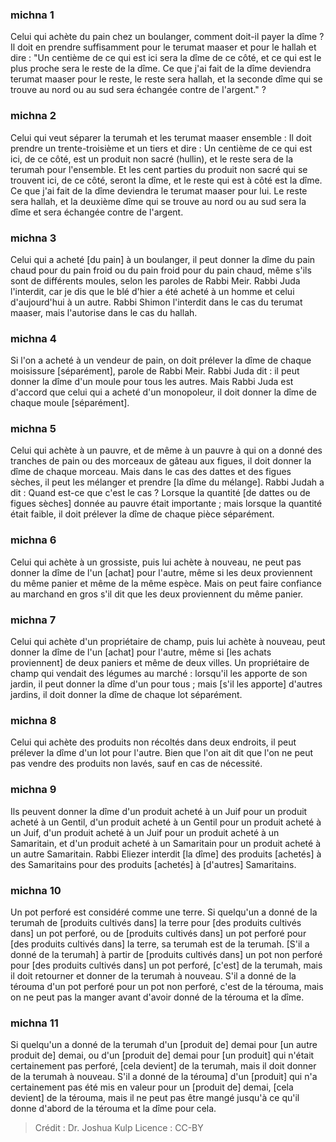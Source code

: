 
### michna 1
Celui qui achète du pain chez un boulanger, comment doit-il payer la dîme ? Il doit en prendre suffisamment pour le terumat maaser et pour le hallah et dire : "Un centième de ce qui est ici sera la dîme de ce côté, et ce qui est le plus proche sera le reste de la dîme. Ce que j'ai fait de la dîme deviendra terumat maaser pour le reste, le reste sera hallah, et la seconde dîme qui se trouve au nord ou au sud sera échangée contre de l'argent." ?

### michna 2
Celui qui veut séparer la terumah et les terumat maaser ensemble : Il doit prendre un trente-troisième et un tiers et dire : Un centième de ce qui est ici, de ce côté, est un produit non sacré (hullin), et le reste sera de la terumah pour l'ensemble. Et les cent parties du produit non sacré qui se trouvent ici, de ce côté, seront la dîme, et le reste qui est à côté est la dîme. Ce que j'ai fait de la dîme deviendra le terumat maaser pour lui. Le reste sera hallah, et la deuxième dîme qui se trouve au nord ou au sud sera la dîme et sera échangée contre de l'argent.

### michna 3
Celui qui a acheté [du pain] à un boulanger, il peut donner la dîme du pain chaud pour du pain froid ou du pain froid pour du pain chaud, même s'ils sont de différents moules, selon les paroles de Rabbi Meir. Rabbi Juda l'interdit, car je dis que le blé d'hier a été acheté à un homme et celui d'aujourd'hui à un autre. Rabbi Shimon l'interdit dans le cas du terumat maaser, mais l'autorise dans le cas du hallah.

### michna 4
Si l'on a acheté à un vendeur de pain, on doit prélever la dîme de chaque moisissure [séparément], parole de Rabbi Meir. Rabbi Juda dit : il peut donner la dîme d'un moule pour tous les autres. Mais Rabbi Juda est d'accord que celui qui a acheté d'un monopoleur, il doit donner la dîme de chaque moule [séparément].

### michna 5
Celui qui achète à un pauvre, et de même à un pauvre à qui on a donné des tranches de pain ou des morceaux de gâteau aux figues, il doit donner la dîme de chaque morceau. Mais dans le cas des dattes et des figues sèches, il peut les mélanger et prendre [la dîme du mélange]. Rabbi Judah a dit : Quand est-ce que c'est le cas ? Lorsque la quantité [de dattes ou de figues sèches] donnée au pauvre était importante ; mais lorsque la quantité était faible, il doit prélever la dîme de chaque pièce séparément.

### michna 6
Celui qui achète à un grossiste, puis lui achète à nouveau, ne peut pas donner la dîme de l'un [achat] pour l'autre, même si les deux proviennent du même panier et même de la même espèce. Mais on peut faire confiance au marchand en gros s'il dit que les deux proviennent du même panier.

### michna 7
Celui qui achète d'un propriétaire de champ, puis lui achète à nouveau, peut donner la dîme de l'un [achat] pour l'autre, même si [les achats proviennent] de deux paniers et même de deux villes. Un propriétaire de champ qui vendait des légumes au marché : lorsqu'il les apporte de son jardin, il peut donner la dîme d'un pour tous ; mais [s'il les apporte] d'autres jardins, il doit donner la dîme de chaque lot séparément.

### michna 8
Celui qui achète des produits non récoltés dans deux endroits, il peut prélever la dîme d'un lot pour l'autre. Bien que l'on ait dit que l'on ne peut pas vendre des produits non lavés, sauf en cas de nécessité.

### michna 9
Ils peuvent donner la dîme d'un produit acheté à un Juif pour un produit acheté à un Gentil, d'un produit acheté à un Gentil pour un produit acheté à un Juif, d'un produit acheté à un Juif pour un produit acheté à un Samaritain, et d'un produit acheté à un Samaritain pour un produit acheté à un autre Samaritain. Rabbi Eliezer interdit [la dîme] des produits [achetés] à des Samaritains pour des produits [achetés] à [d'autres] Samaritains.

### michna 10
Un pot perforé est considéré comme une terre. Si quelqu'un a donné de la terumah de [produits cultivés dans] la terre pour [des produits cultivés dans] un pot perforé, ou de [produits cultivés dans] un pot perforé pour [des produits cultivés dans] la terre, sa terumah est de la terumah. [S'il a donné de la terumah] à partir de [produits cultivés dans] un pot non perforé pour [des produits cultivés dans] un pot perforé, [c'est] de la terumah, mais il doit retourner et donner de la terumah à nouveau. S'il a donné de la térouma d'un pot perforé pour un pot non perforé, c'est de la térouma, mais on ne peut pas la manger avant d'avoir donné de la térouma et la dîme.

### michna 11
Si quelqu'un a donné de la terumah d'un [produit de] demai pour [un autre produit de] demai, ou d'un [produit de] demai pour [un produit] qui n'était certainement pas perforé, [cela devient] de la terumah, mais il doit donner de la terumah à nouveau. S'il a donné de la térouma] d'un [produit] qui n'a certainement pas été mis en valeur pour un [produit de] demai, [cela devient] de la térouma, mais il ne peut pas être mangé jusqu'à ce qu'il donne d'abord de la térouma et la dîme pour cela.

>Crédit : Dr. Joshua Kulp
>Licence : CC-BY